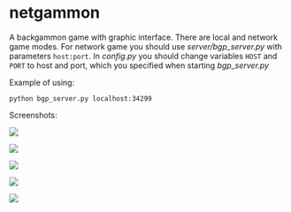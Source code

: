 # netgammon
A backgammon game with graphic interface. There are local and network game modes.
For network game you should use _server/bgp_server.py_ with parameters `host:port`.
In _config.py_ you should change variables `HOST` and `PORT` to host and port, which you
specified when starting _bgp_server.py_

Example of using:

    python bgp_server.py localhost:34299


Screenshots:


![](https://github.com/Djerys/netgammon/blob/master/screens/screen1.png)


![](https://github.com/Djerys/netgammon/blob/master/screens/screen2.png)


![](https://github.com/Djerys/netgammon/blob/master/screens/screen3.png)


![](https://github.com/Djerys/netgammon/blob/master/screens/screen4.png)


![](https://github.com/Djerys/netgammon/blob/master/screens/screen5.png)